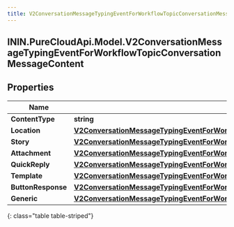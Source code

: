 ```yaml
---
title: V2ConversationMessageTypingEventForWorkflowTopicConversationMessageContent
---
```

## ININ.PureCloudApi.Model.V2ConversationMessageTypingEventForWorkflowTopicConversationMessageContent

## Properties

|Name | Type | Description | Notes|
|------------ | ------------- | ------------- | -------------|
| **ContentType** | **string** |  | [optional] |
| **Location** | [**V2ConversationMessageTypingEventForWorkflowTopicConversationContentLocation**](V2ConversationMessageTypingEventForWorkflowTopicConversationContentLocation.html) |  | [optional] |
| **Story** | [**V2ConversationMessageTypingEventForWorkflowTopicConversationContentStory**](V2ConversationMessageTypingEventForWorkflowTopicConversationContentStory.html) |  | [optional] |
| **Attachment** | [**V2ConversationMessageTypingEventForWorkflowTopicConversationContentAttachment**](V2ConversationMessageTypingEventForWorkflowTopicConversationContentAttachment.html) |  | [optional] |
| **QuickReply** | [**V2ConversationMessageTypingEventForWorkflowTopicConversationContentQuickReply**](V2ConversationMessageTypingEventForWorkflowTopicConversationContentQuickReply.html) |  | [optional] |
| **Template** | [**V2ConversationMessageTypingEventForWorkflowTopicConversationContentNotificationTemplate**](V2ConversationMessageTypingEventForWorkflowTopicConversationContentNotificationTemplate.html) |  | [optional] |
| **ButtonResponse** | [**V2ConversationMessageTypingEventForWorkflowTopicConversationContentButtonResponse**](V2ConversationMessageTypingEventForWorkflowTopicConversationContentButtonResponse.html) |  | [optional] |
| **Generic** | [**V2ConversationMessageTypingEventForWorkflowTopicConversationContentGeneric**](V2ConversationMessageTypingEventForWorkflowTopicConversationContentGeneric.html) |  | [optional] |
{: class="table table-striped"}



